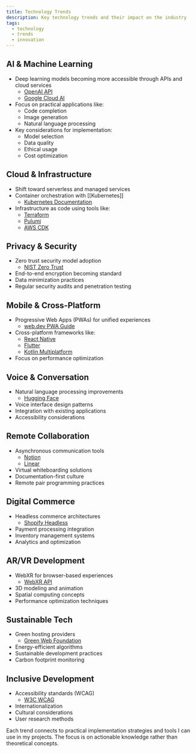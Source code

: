 ```yaml
---
title: Technology Trends
description: Key technology trends and their impact on the industry
tags:
  - technology
  - trends
  - innovation
---
```


## AI & Machine Learning

- Deep learning models becoming more accessible through APIs and cloud services
  - [OpenAI API](https://openai.com/api/)
  - [Google Cloud AI](https://cloud.google.com/ai-platform)
- Focus on practical applications like:
  - Code completion
  - Image generation
  - Natural language processing
- Key considerations for implementation:
  - Model selection
  - Data quality
  - Ethical usage
  - Cost optimization

## Cloud & Infrastructure

- Shift toward serverless and managed services
- Container orchestration with [[Kubernetes]]
  - [Kubernetes Documentation](https://kubernetes.io/docs/home/)
- Infrastructure as code using tools like:
  - [Terraform](https://www.terraform.io/)
  - [Pulumi](https://www.pulumi.com/)
  - [AWS CDK](https://aws.amazon.com/cdk/)

## Privacy & Security

- Zero trust security model adoption
  - [NIST Zero Trust](https://www.nist.gov/publications/zero-trust-architecture)
- End-to-end encryption becoming standard
- Data minimization practices
- Regular security audits and penetration testing

## Mobile & Cross-Platform

- Progressive Web Apps (PWAs) for unified experiences
  - [web.dev PWA Guide](https://web.dev/progressive-web-apps/)
- Cross-platform frameworks like:
  - [React Native](https://reactnative.dev/)
  - [Flutter](https://flutter.dev/)
  - [Kotlin Multiplatform](https://kotlinlang.org/docs/multiplatform.html)
- Focus on performance optimization

## Voice & Conversation

- Natural language processing improvements
  - [Hugging Face](https://huggingface.co/)
- Voice interface design patterns
- Integration with existing applications
- Accessibility considerations

## Remote Collaboration

- Asynchronous communication tools
  - [Notion](https://www.notion.so/)
  - [Linear](https://linear.app/)
- Virtual whiteboarding solutions
- Documentation-first culture
- Remote pair programming practices

## Digital Commerce

- Headless commerce architectures
  - [Shopify Headless](https://www.shopify.com/plus/solutions/headless-commerce)
- Payment processing integration
- Inventory management systems
- Analytics and optimization

## AR/VR Development

- WebXR for browser-based experiences
  - [WebXR API](https://developer.mozilla.org/en-US/docs/Web/API/WebXR_Device_API)
- 3D modeling and animation
- Spatial computing concepts
- Performance optimization techniques

## Sustainable Tech

- Green hosting providers
  - [Green Web Foundation](https://www.thegreenwebfoundation.org/)
- Energy-efficient algorithms
- Sustainable development practices
- Carbon footprint monitoring

## Inclusive Development

- Accessibility standards (WCAG)
  - [W3C WCAG](https://www.w3.org/WAI/standards-guidelines/wcag/)
- Internationalization
- Cultural considerations
- User research methods

Each trend connects to practical implementation strategies and tools I can use in my projects. The focus is on actionable knowledge rather than theoretical concepts.
